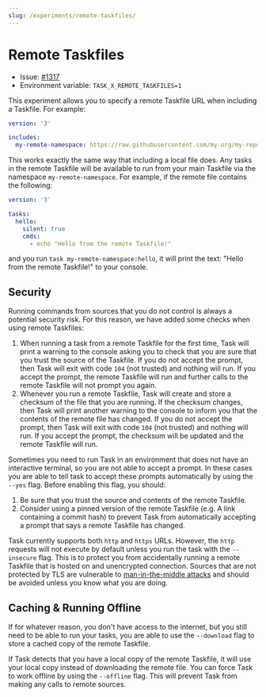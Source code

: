 ```yaml
---
slug: /experiments/remote-taskfiles/
---
```


# Remote Taskfiles

- Issue: [#1317][remote-taskfiles-experiment]
- Environment variable: `TASK_X_REMOTE_TASKFILES=1`

This experiment allows you to specify a remote Taskfile URL when including a Taskfile. For example:

```yaml
version: '3'

includes:
  my-remote-namespace: https://raw.githubusercontent.com/my-org/my-repo/main/Taskfile.yml
```

This works exactly the same way that including a local file does. Any tasks in the remote Taskfile will be available to run from your main Taskfile via the namespace `my-remote-namespace`. For example, if the remote file contains the following:

```yaml
version: '3'

tasks:
  hello:
    silent: true
    cmds:
      - echo "Hello from the remote Taskfile!"
```

and you run `task my-remote-namespace:hello`, it will print the text: "Hello from the remote Taskfile!" to your console.

## Security

Running commands from sources that you do not control is always a potential security risk. For this reason, we have added some checks when using remote Taskfiles:

1. When running a task from a remote Taskfile for the first time, Task will print a warning to the console asking you to check that you are sure that you trust the source of the Taskfile. If you do not accept the prompt, then Task will exit with code `104` (not trusted) and nothing will run. If you accept the prompt, the remote Taskfile will run and further calls to the remote Taskfile will not prompt you again.
2. Whenever you run a remote Taskfile, Task will create and store a checksum of the file that you are running. If the checksum changes, then Task will print another warning to the console to inform you that the contents of the remote file has changed. If you do not accept the prompt, then Task will exit with code `104` (not trusted) and nothing will run. If you accept the prompt, the checksum will be updated and the remote Taskfile will run.

Sometimes you need to run Task in an environment that does not have an interactive terminal, so you are not able to accept a prompt. In these cases you are able to tell task to accept these prompts automatically by using the `--yes` flag. Before enabling this flag, you should:

1. Be sure that you trust the source and contents of the remote Taskfile.
2. Consider using a pinned version of the remote Taskfile (e.g. A link containing a commit hash) to prevent Task from automatically accepting a prompt that says a remote Taskfile has changed.

Task currently supports both `http` and `https` URLs. However, the `http` requests will not execute by default unless you run the task with the `--insecure` flag. This is to protect you from accidentally running a remote Taskfile that is hosted on and unencrypted connection. Sources that are not protected by TLS are vulnerable to [man-in-the-middle attacks][man-in-the-middle-attacks] and should be avoided unless you know what you are doing.

## Caching & Running Offline

If for whatever reason, you don't have access to the internet, but you still need to be able to run your tasks, you are able to use the `--download` flag to store a cached copy of the remote Taskfile.

<!-- TODO: The following behavior may change -->

If Task detects that you have a local copy of the remote Taskfile, it will use your local copy instead of downloading the remote file. You can force Task to work offline by using the `--offline` flag. This will prevent Task from making any calls to remote sources.

<!-- prettier-ignore-start -->

<!-- prettier-ignore-end -->
[remote-taskfiles-experiment]: https://github.com/go-task/task/issues/1317
[man-in-the-middle-attacks]: https://en.wikipedia.org/wiki/Man-in-the-middle_attack
